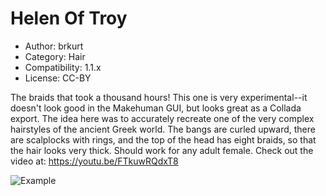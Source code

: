 # Helen Of Troy

* Author: brkurt
* Category: Hair
* Compatibility: 1.1.x
* License: CC-BY

The braids that took a thousand hours!  This one is very experimental--it doesn't look good in the Makehuman GUI, but looks great as a Collada export.  The idea here was to accurately recreate one of the very complex hairstyles of the ancient Greek world.  The bangs are curled upward, there are scalplocks with rings, and the top of the head has eight braids, so that the hair looks very thick. Should work for any adult female. Check out the video at: https://youtu.be/FTkuwRQdxT8

![Example](helenOfTroy1.png)

